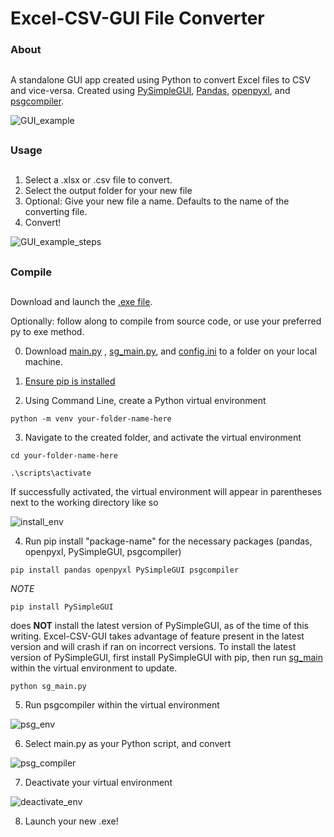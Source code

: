 # Excel-CSV-GUI File Converter
### About
##
A standalone GUI app created using Python to convert Excel files to CSV and vice-versa. Created using [PySimpleGUI](https://www.pysimplegui.org/en/latest/), [Pandas](https://pandas.pydata.org/), [openpyxl](https://openpyxl.readthedocs.io/en/stable/), and [psgcompiler](https://pypi.org/project/psgcompiler/).

![GUI_example](https://user-images.githubusercontent.com/31321037/211216398-db64c69d-bdbd-4ac7-b56f-9a9a07bb0f1f.PNG)

##
### Usage
##

1) Select a .xlsx or .csv file to convert.
2) Select the output folder for your new file
3) Optional: Give your new file a name. Defaults to the name of the converting file.
4) Convert!

![GUI_example_steps](https://user-images.githubusercontent.com/31321037/211217130-2606c9bb-6e78-4b4d-9ae9-9ad54b7c62da.png)


##
### Compile
##

Download and launch the [.exe file](https://github.com/chrisdmancuso/excel-csv-gui/blob/main/ExcelGUI.exe). 

Optionally: follow along to compile from source code, or use your preferred py to exe method.

0) Download [main.py](https://github.com/chrisdmancuso/excel-csv-gui/blob/main/main.py) , [sg_main.py](https://github.com/chrisdmancuso/excel-csv-gui/blob/main/sg_main.py), and [config.ini](https://github.com/chrisdmancuso/excel-csv-gui/blob/main/config.ini) to a folder on your local machine.

1) [Ensure pip is installed](https://docs.python.org/3/library/ensurepip.html)
2) Using Command Line, create a Python virtual environment
```
python -m venv your-folder-name-here
```

3) Navigate to the created folder, and activate the virtual environment
```
cd your-folder-name-here
```
```
.\scripts\activate
```
If successfully activated, the virtual environment will appear in parentheses next to the working directory like so

![install_env](https://user-images.githubusercontent.com/31321037/211218002-8a4166dc-aafe-4801-b58e-170d472a2942.PNG)

4) Run pip install "package-name" for the necessary packages (pandas, openpyxl, PySimpleGUI, psgcompiler)
```
pip install pandas openpyxl PySimpleGUI psgcompiler
```

*NOTE*
```
pip install PySimpleGUI
```
does **NOT** install the latest version of PySimpleGUI, as of the time of this writing. Excel-CSV-GUI takes advantage of feature present in the latest version and will crash if ran on incorrect versions. To install the latest version of PySimpleGUI, first install PySimpleGUI with pip, then run [sg_main](https://github.com/chrisdmancuso/excel-csv-gui/blob/main/sg_main.py) within the virtual environment to update.
```
python sg_main.py
```

5) Run psgcompiler within the virtual environment

![psg_env](https://user-images.githubusercontent.com/31321037/211218070-0c798f42-63ae-4cce-a999-b9392a044fee.PNG)

6) Select main.py as your Python script, and convert

![psg_compiler](https://user-images.githubusercontent.com/31321037/211218091-de90d067-4cf8-4a19-91af-213b19510a5d.PNG)

7) Deactivate your virtual environment

![deactivate_env](https://user-images.githubusercontent.com/31321037/211218110-ffc135d1-7397-4292-9852-450a7cedbb53.PNG)

8) Launch your new .exe!

